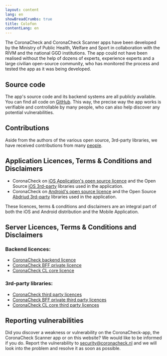 ```yaml
---
layout: content
lang: en
showBreadCrumbs: true
title: Colofon
contentLang: en
---
```

The CoronaCheck and CoronaCheck Scanner apps have been developed by the Ministry of Public Health, Welfare and Sport in collaboration with the RIVM and the national GGD institutions. The app could not have been realised without the help of dozens of experts, experience experts and a large civilian open-source community, who has monitored the process and tested the app as it was being developed. 

## Source code

The app's source code and its backend systems are all publicly available. You
can find all code on [GitHub](https://github.com/minvws). This way, the precise
way the app works is verifiable and controllable by many people, who can also
help discover any potential vulnerabilities.

## Contributions

Aside from the authors of the various open source, 3rd-party libraries, we have received contributions from many <a href="/humans.txt">people</a>.

## Application Licences, Terms & Conditions and Disclaimers

- CoronaCheck on <a href="https://github.com/minvws/nl-covid19-coronacheck-app-ios/blob/main/LICENSES.md" target="_blank" rel="noopener noreferrer">iOS Application's open source licence</a>
  and the Open Source <a href="https://github.com/minvws/nl-covid19-coronacheck-app-ios/tree/main/licenses" target="_blank" rel="noopener noreferrer">iOS 3rd-party</a> libraries used in the application.
- CoronaCheck on <a href="https://github.com/minvws/nl-covid19-coronacheck-app-android/blob/main/LICENSES.md" target="_blank" rel="noopener noreferrer">Android's open source licence</a> and the Open Source <a href="https://github.com/minvws/nl-covid19-coronacheck-app-android/tree/main/licenses" target="_blank" rel="noopener noreferrer">Abdriud 3rd-party</a> libraries used in the application. 

These licences, terms & conditions and disclaimers are an integral part of both
the iOS and Android distribution and the Mobile Application.

## Server Licences, Terms & Conditions and Disclaimers
 
### Backend licences:

- [CoronaCheck backend licence](https://github.com/minvws/nl-covid19-coronacheck-app-backend/blob/main/LICENSES.md)
- [CoronaCheck BFF private licence](https://github.com/minvws/nl-covid19-coronacheck-app-bff/blob/main/LICENSES.md)
- [CoronaCheck CL core licence](https://github.com/minvws/nl-covid19-coronacheck-cl-core/blob/main/LICENSES.md)

### 3rd-party libraries:

- [CoronaCheck third party licences](https://github.com/minvws/nl-covid19-coronacheck-app-backend/tree/main/licenses)
- [CoronaCheck BFF private third party licences](https://github.com/minvws/nl-covid19-coronacheck-app-bff/tree/main/licenses)
- [CoronaCheck CL core third party licences](https://github.com/minvws/nl-covid19-coronacheck-cl-core/tree/main/licenses)

## Reporting vulnerabilities

Did you discover a weakness or vulnerability on the CoronaCheck-app, the CoronaCheck Scanner app or on this website? We would like to be informed if you do. Report the vulnerability to [security@coronacheck.nl](mailto:security@coronacheck.nl) and we will look into the problem and resolve it as soon as possible.
